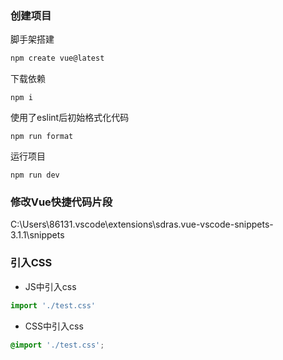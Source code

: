 ### 创建项目

脚手架搭建

```bash
npm create vue@latest
```

下载依赖

```
npm i
```

使用了eslint后初始格式化代码

```
npm run format
```

运行项目

```
npm run dev
```

### 修改Vue快捷代码片段

C:\Users\86131\.vscode\extensions\sdras.vue-vscode-snippets-3.1.1\snippets

### 引入CSS

- JS中引入css

```js
import './test.css'
```

- CSS中引入css

```css
@import './test.css';
```
